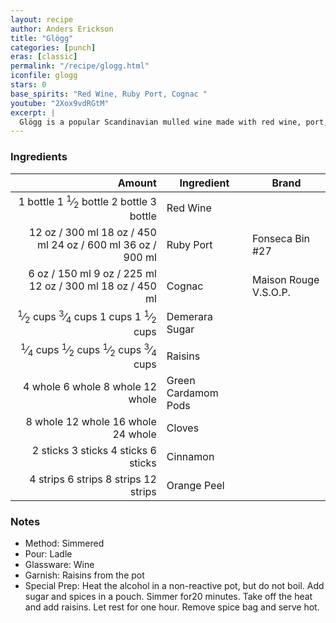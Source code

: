 ```yaml
---
layout: recipe
author: Anders Erickson
title: "Glögg"
categories: [punch]
eras: [classic]
permalink: "/recipe/glogg.html"
iconfile: glogg
stars: 0
base_spirits: "Red Wine, Ruby Port, Cognac "
youtube: "2Xox9vdRGtM"
excerpt: |
  Glögg is a popular Scandinavian mulled wine made with red wine, port, spices, fruit and nuts. Make this comforting hot cocktail when the weather is cold to warm you up and lift your spirits.
---
```


### Ingredients

|    Amount | Ingredient          | Brand                 |
| --------: | ------------------- | --------------------- |
|  <span class="onex active">1 bottle </span> <span class="onehalfx">1 <sup>1</sup>&frasl;<sub>2</sub> bottle </span> <span class="twox">2 bottle </span> <span class="threex">3 bottle </span>| Red Wine            |
|     <span class="onex active">12 oz  / 300 ml</span> <span class="onehalfx">18 oz  / 450 ml</span> <span class="twox">24 oz  / 600 ml</span> <span class="threex">36 oz  / 900 ml</span>| Ruby Port           | Fonseca Bin #27       |
|      <span class="onex active">6 oz  / 150 ml</span> <span class="onehalfx">9 oz  / 225 ml</span> <span class="twox">12 oz  / 300 ml</span> <span class="threex">18 oz  / 450 ml</span>| Cognac              | Maison Rouge V.S.O.P. |
|  <span class="onex active"> <sup>1</sup>&frasl;<sub>2</sub> cups </span> <span class="onehalfx"> <sup>3</sup>&frasl;<sub>4</sub> cups </span> <span class="twox">1 cups </span> <span class="threex">1 <sup>1</sup>&frasl;<sub>2</sub> cups </span>| Demerara Sugar      |
| <span class="onex active"> <sup>1</sup>&frasl;<sub>4</sub> cups </span> <span class="onehalfx"> <sup>1</sup>&frasl;<sub>2</sub> cups </span> <span class="twox"> <sup>1</sup>&frasl;<sub>2</sub> cups </span> <span class="threex"> <sup>3</sup>&frasl;<sub>4</sub> cups </span>| Raisins             |
|   <span class="onex active">4 whole </span> <span class="onehalfx">6 whole </span> <span class="twox">8 whole </span> <span class="threex">12 whole </span>| Green Cardamom Pods |
|   <span class="onex active">8 whole </span> <span class="onehalfx">12 whole </span> <span class="twox">16 whole </span> <span class="threex">24 whole </span>| Cloves              |
|  <span class="onex active">2 sticks </span> <span class="onehalfx">3 sticks </span> <span class="twox">4 sticks </span> <span class="threex">6 sticks </span>| Cinnamon            |
|  <span class="onex active">4 strips </span> <span class="onehalfx">6 strips </span> <span class="twox">8 strips </span> <span class="threex">12 strips </span>| Orange Peel         |

### Notes

- Method: Simmered
- Pour: Ladle
- Glassware: Wine
- Garnish: Raisins from the pot
- Special Prep: Heat the alcohol in a non-reactive pot, but do not boil. Add sugar and spices in a pouch. Simmer for20 minutes. Take off the heat and add raisins. Let rest for one hour. Remove spice bag and serve hot.

    
<script type="application/ld+json">
{
  "@context": "https://schema.org",
  "@type": "Recipe",
  "author": "{{ page.author }}",
  "description": "{{ page.excerpt | strip_html | replace: '"', "'" }}",
  "image": "{% for ingredient in site.data[page.iconfile].images.ingredient limit: 1 %}{{ ingredient.url }}{% endfor %}",
  "recipeIngredient": [  " 1 bottle Red Wine ",
  "12 oz Ruby Port",
  " 6 oz Cognac ",
  " 0.5 cups Demerara Sugar ",
  "0.25 cups Raisins",
  "4 whole Green Cardamom Pods",
  "8 whole Cloves ",
  " 2 sticks Cinnamon ",
  " 4 strips Orange Peel"],
  "name": "{{ page.title }}",
  "recipeInstructions": "  {
    '': 'HowToStep',
    'text': '- Method: Simmered
'
  },  {
    '': 'HowToStep',
    'text': '- Pour: Ladle
'
  },  {
    '': 'HowToStep',
    'text': '- Glassware: Wine
'
  },  {
    '': 'HowToStep',
    'text': '- Garnish: Raisins from the pot
'
  },  {
    '': 'HowToStep',
    'text': '- Special Prep: Heat the alcohol in a non-reactive pot, but do not boil. Add sugar and spices in a pouch. Simmer for20 minutes. Take off the heat and add raisins. Let rest for one hour. Remove spice bag and serve hot.
'
  }",
  "recipeYield": "1 cocktail",
  "recipeCategory": "cocktail"
}
</script>

    